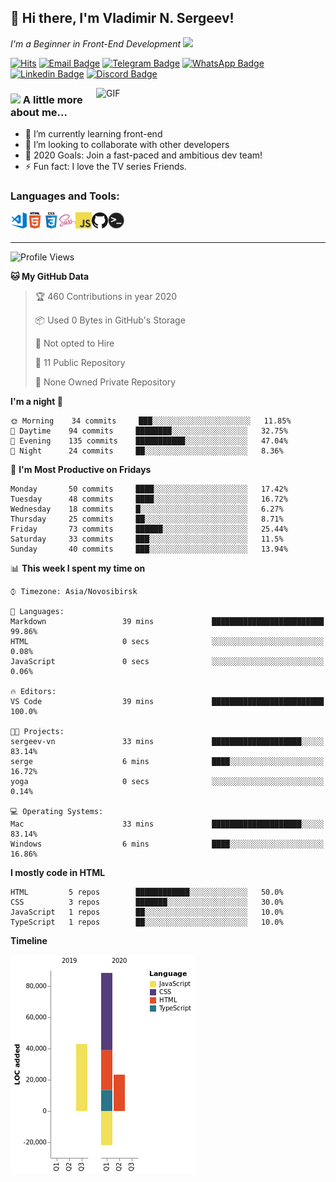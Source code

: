 ## 🦄 Hi there, I'm Vladimir N. Sergeev!

<p><em>I'm a Beginner in Front-End Development <img src="https://media.giphy.com/media/WUlplcMpOCEmTGBtBW/giphy.gif" width="30"></em></p>

[![Hits](https://hits.seeyoufarm.com/api/count/incr/badge.svg?url=https%3A%2F%2Fgithub.com%2Fsergeev-vn%2Fhit-counter)](https://hits.seeyoufarm.com)
[![Email Badge](https://img.shields.io/badge/-hi@sergeev.press-000000?style=flat-square&labelColor=black&logo=Mail.Ru&logoColor=white)](mailto:hi@sergeev.press)
[![Telegram Badge](https://img.shields.io/badge/-Telegram-1ca0f1?style=flat-square&labelColor=1ca0f1&logo=telegram&logoColor=white&link=https://t.me/sergeev_vn)](https://t.me/sergeev_vn)
[![WhatsApp Badge](https://img.shields.io/badge/WhatsApp-%2325D366.svg?&style=flat-square&logo=whatsapp&logoColor=white&link=https://wa.me/79132011194)](https://wa.me/79132011194)
[![Linkedin Badge](https://img.shields.io/badge/-LinkedIn-blue?style=flat-square&logo=Linkedin&logoColor=white&link=https://www.linkedin.com/in/%D0%B2%D0%BB%D0%B0%D0%B4%D0%B8%D0%BC%D0%B8%D1%80-%D1%81%D0%B5%D1%80%D0%B3%D0%B5%D0%B5%D0%B2-449709132/)](https://www.linkedin.com/in/%D0%B2%D0%BB%D0%B0%D0%B4%D0%B8%D0%BC%D0%B8%D1%80-%D1%81%D0%B5%D1%80%D0%B3%D0%B5%D0%B5%D0%B2-449709132/)
[![Discord Badge](https://img.shields.io/badge/-Discord-FF0000?style=flat-square&labelColor=FFFFFF&logo=discord&logoColor=ffffff&color=7389D8&labelColor=6A7EC2&link=https://discord.com/invite/2SNu9KT)](https://discord.com/invite/2SNu9KT)

<img align="right" alt="GIF" width="367" src="https://media.giphy.com/media/L8K62iTDkzGX6/giphy.gif"/>

### <img src="https://media.giphy.com/media/VgCDAzcKvsR6OM0uWg/giphy.gif" width="50"> A little more about me...

- 🔭 I’m currently learning front-end
- 👯 I’m looking to collaborate with other developers
- 🥅 2020 Goals: Join a fast-paced and ambitious dev team!
- ⚡ Fun fact: I love the TV series Friends.

### Languages and Tools:

<img align="left" alt="Visual Studio Code" width="26px" src="https://raw.githubusercontent.com/github/explore/80688e429a7d4ef2fca1e82350fe8e3517d3494d/topics/visual-studio-code/visual-studio-code.png" />
<img align="left" alt="HTML5" width="26px" src="https://raw.githubusercontent.com/github/explore/80688e429a7d4ef2fca1e82350fe8e3517d3494d/topics/html/html.png" />
<img align="left" alt="CSS3" width="26px" src="https://raw.githubusercontent.com/github/explore/80688e429a7d4ef2fca1e82350fe8e3517d3494d/topics/css/css.png" />
<img align="left" alt="Sass" width="26px" src="https://raw.githubusercontent.com/github/explore/80688e429a7d4ef2fca1e82350fe8e3517d3494d/topics/sass/sass.png" />
<img align="left" alt="JavaScript" width="26px" src="https://raw.githubusercontent.com/github/explore/80688e429a7d4ef2fca1e82350fe8e3517d3494d/topics/javascript/javascript.png" />
<img align="left" alt="GitHub" width="26px" src="https://raw.githubusercontent.com/github/explore/78df643247d429f6cc873026c0622819ad797942/topics/github/github.png" />
<img align="left" alt="HTML5" width="26px" src="https://raw.githubusercontent.com/github/explore/80688e429a7d4ef2fca1e82350fe8e3517d3494d/topics/terminal/terminal.png" />
<br />
<br />

---
<!--START_SECTION:waka-->
![Profile Views](http://img.shields.io/badge/Profile%20Views-178-blue)

**🐱 My GitHub Data** 

> 🏆 460 Contributions in year 2020
 > 
> 📦 Used 0 Bytes in GitHub's Storage 
 > 
> 🚫 Not opted to Hire
 > 
> 📜 11 Public Repository 
 > 
> 🔑 None Owned Private Repository 

**I'm a night 🦉** 

```text
🌞 Morning    34 commits     ███░░░░░░░░░░░░░░░░░░░░░░   11.85% 
🌆 Daytime    94 commits     ████████░░░░░░░░░░░░░░░░░   32.75% 
🌃 Evening    135 commits    ███████████░░░░░░░░░░░░░░   47.04% 
🌙 Night      24 commits     ██░░░░░░░░░░░░░░░░░░░░░░░   8.36%

```
📅 **I'm Most Productive on Fridays** 

```text
Monday       50 commits     ████░░░░░░░░░░░░░░░░░░░░░   17.42% 
Tuesday      48 commits     ████░░░░░░░░░░░░░░░░░░░░░   16.72% 
Wednesday    18 commits     █░░░░░░░░░░░░░░░░░░░░░░░░   6.27% 
Thursday     25 commits     ██░░░░░░░░░░░░░░░░░░░░░░░   8.71% 
Friday       73 commits     ██████░░░░░░░░░░░░░░░░░░░   25.44% 
Saturday     33 commits     ███░░░░░░░░░░░░░░░░░░░░░░   11.5% 
Sunday       40 commits     ███░░░░░░░░░░░░░░░░░░░░░░   13.94%

```


📊 **This week I spent my time on** 

```text
⌚︎ Timezone: Asia/Novosibirsk

💬 Languages: 
Markdown                 39 mins             █████████████████████████   99.86% 
HTML                     0 secs              ░░░░░░░░░░░░░░░░░░░░░░░░░   0.08% 
JavaScript               0 secs              ░░░░░░░░░░░░░░░░░░░░░░░░░   0.06%

🔥 Editors: 
VS Code                  39 mins             █████████████████████████   100.0%

🐱‍💻 Projects: 
sergeev-vn               33 mins             ████████████████████░░░░░   83.14% 
serge                    6 mins              ████░░░░░░░░░░░░░░░░░░░░░   16.72% 
yoga                     0 secs              ░░░░░░░░░░░░░░░░░░░░░░░░░   0.14%

💻 Operating Systems: 
Mac                      33 mins             ████████████████████░░░░░   83.14% 
Windows                  6 mins              ████░░░░░░░░░░░░░░░░░░░░░   16.86%

```

**I mostly code in HTML** 

```text
HTML         5 repos        ████████████░░░░░░░░░░░░░   50.0% 
CSS          3 repos        ███████░░░░░░░░░░░░░░░░░░   30.0% 
JavaScript   1 repos        ██░░░░░░░░░░░░░░░░░░░░░░░   10.0% 
TypeScript   1 repos        ██░░░░░░░░░░░░░░░░░░░░░░░   10.0%

```


**Timeline**

![Chart not found](https://github.com/sergeev-vn/sergeev-vn/blob/master/charts/bar_graph.png) 


<!--END_SECTION:waka-->
